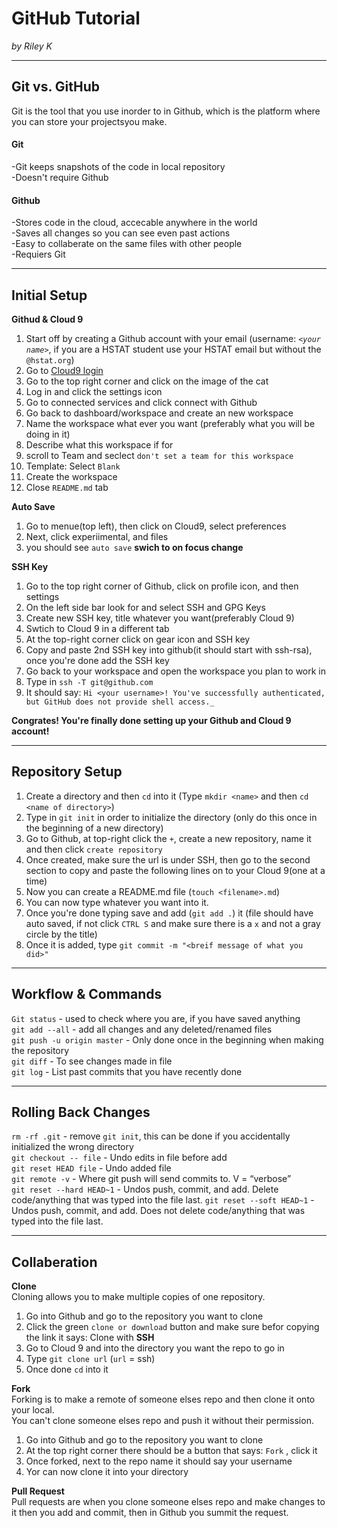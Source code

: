 # GitHub Tutorial

_by Riley K_

---
## Git vs. GitHub
Git is the tool that you use inorder to in  Github, which is the platform where you can store your projectsyou make. 
#### Git
-Git keeps snapshots of the code in local repository  
-Doesn't require Github
#### Github
-Stores code in the cloud, accecable anywhere in the world  
-Saves all changes so you can see even past actions  
-Easy to collaberate on the same files with other people  
-Requiers Git  


---
## Initial Setup
**Githud & Cloud 9**
1. Start off by creating a Github account with your email (username: _`<your name>`_, if you are a HSTAT student use your HSTAT email but without the `@hstat.org`)
2. Go to [Cloud9 login](https://c9.io/login)
3. Go to the top right corner and click on the image of the cat
4. Log in and click the settings icon 
5. Go to connected services and click connect with Github
6. Go back to dashboard/workspace and create an new workspace
7. Name the workspace what ever you want (preferably what you will be doing in it)
8. Describe what this workspace if for
9. scroll to Team and seclect `don't set a team for this workspace` 
10. Template: Select `Blank`
11. Create the workspace
12. Close `README.md` tab  

**Auto Save**  
1. Go to menue(top left), then click on Cloud9, select preferences
2. Next, click experiimental, and files
3. you should see `auto save` **swich to on focus change**  

**SSH Key**
1. Go to the top right corner of Github, click on profile icon, and then settings
2. On the left side bar look for and select SSH and GPG Keys
3. Create new SSH key, title whatever you want(preferably Cloud 9)
4. Swtich to Cloud 9 in a different tab
5. At the top-right corner click on gear icon and SSH key 
6. Copy and paste 2nd SSH key into github(it should start with ssh-rsa), once you're done add the SSH key 
7. Go back to your workspace and open the workspace you plan to work in 
8. Type in `ssh -T git@github.com` 
9. It should say: `Hi <your username>! You've successfully authenticated, but GitHub does not provide shell access._` 

**Congrates! You're finally done setting up your Github and Cloud 9 account!**


---
## Repository Setup

1. Create a directory and then `cd` into it (Type `mkdir <name>` and then `cd <name of directory>`)
2. Type in `git init` in order to initialize the directory (only do this once in the beginning of a new directory)
3. Go to Github, at top-right click the `+`, create a new repository, name it and then click `create repository` 
4. Once created, make sure the url is under SSH, then go to the second section to copy and paste the following lines on to your Cloud 9(one at a time)  
5. Now you can create a README.md file (`touch <filename>.md`) 
6. You can now type whatever you want into it. 
7. Once you're done typing save and add (`git add .`) it (file should have auto saved, if not click `CTRL S` and make sure there is a `x` and not a gray circle by the title)
8. Once it is added, type `git commit -m "<breif message of what you did>"`  


---
## Workflow & Commands
`Git status` - used to check where you are, if you have saved anything  
`git add --all` - add all changes and any deleted/renamed files  
`git push -u origin master` - Only done once in the beginning when making the repository  
`git diff` - To see changes made in file  
`git log` - List past commits that you have recently done  


---
## Rolling Back Changes
`rm -rf .git` - remove `git init`, this can be done if you accidentally initialized the wrong directory  
`git checkout -- file` - Undo edits in file before add  
`git reset HEAD file` - Undo added file  
`git remote -v` - Where git push will send commits to. V = “verbose”  
`git reset --hard HEAD~1` - Undos push, commit, and add. Delete code/anything that was typed into the file last. 
`git reset --soft HEAD~1` - Undos push, commit, and add. Does not delete code/anything that was typed into the file last.  


---
## Collaberation
**Clone**  
Cloning allows you to make multiple copies of one repository.
1. Go into Github and go to the repository you want to clone
2. Click the green `clone or download` button and make sure befor copying the link it says: Clone with **SSH**
3. Go to Cloud 9 and into the directory you want the repo to go in
4. Type `git clone url` (`url` = ssh)
5. Once done `cd` into it

**Fork**  
Forking is to make a remote of someone elses repo and then clone it onto your local.  
You can't clone someone elses repo and push it without their permission. 
1. Go into Github and go to the repository you want to clone
2. At the top right corner there should be a button that says: `Fork` , click it
3. Once forked, next to the repo name it should say your username
4. Yor can now clone it into your directory

**Pull Request**  
Pull requests are when you clone someone elses repo and make changes to it then you add and commit, then in Github you summit the request.
